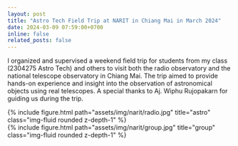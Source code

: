 ```yaml
---
layout: post
title: "Astro Tech Field Trip at NARIT in Chiang Mai in March 2024"
date: 2024-03-09 07:59:00+0700
inline: false
related_posts: false
---
```


I organized and supervised a weekend field trip for students from my class (2304275 Astro Tech) and others to visit both the radio observatory and the national telescope observatory in Chiang Mai. The trip aimed to provide hands-on experience and insight into the observation of astronomical objects using real telescopes. A special thanks to Aj. Wiphu Rujopakarn for guiding us during the trip.

<div class="row">
    <div class="col-sm mt-3 mt-md-0">
        {% include figure.html path="assets/img/narit/radio.jpg" title="astro" class="img-fluid rounded z-depth-1" %}
    </div>
</div>

<div class="row">
    <div class="col-sm mt-3 mt-md-0">
        {% include figure.html path="assets/img/narit/group.jpg" title="group" class="img-fluid rounded z-depth-1" %}
    </div>
</div>


